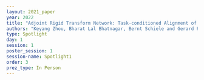 ```yaml
---
layout: 2021_paper
year: 2022
title: "Adjoint Rigid Transform Network: Task-conditioned Alignment of 3D Shapes"
authors: "Keyang Zhou, Bharat Lal Bhatnagar, Bernt Schiele and Gerard Pons-Moll"
type: Spotlight
day: 1
session: 1
poster_session: 1
session-name: Spotlight1
order: 3
prez_type: In Person
---
```

